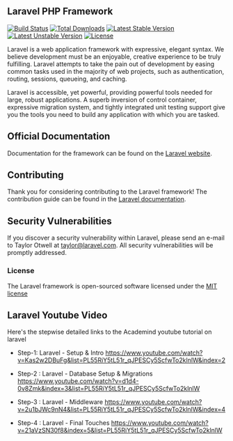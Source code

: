 ## Laravel PHP Framework

[![Build Status](https://travis-ci.org/laravel/framework.svg)](https://travis-ci.org/laravel/framework)
[![Total Downloads](https://poser.pugx.org/laravel/framework/d/total.svg)](https://packagist.org/packages/laravel/framework)
[![Latest Stable Version](https://poser.pugx.org/laravel/framework/v/stable.svg)](https://packagist.org/packages/laravel/framework)
[![Latest Unstable Version](https://poser.pugx.org/laravel/framework/v/unstable.svg)](https://packagist.org/packages/laravel/framework)
[![License](https://poser.pugx.org/laravel/framework/license.svg)](https://packagist.org/packages/laravel/framework)

Laravel is a web application framework with expressive, elegant syntax. We believe development must be an enjoyable, creative experience to be truly fulfilling. Laravel attempts to take the pain out of development by easing common tasks used in the majority of web projects, such as authentication, routing, sessions, queueing, and caching.

Laravel is accessible, yet powerful, providing powerful tools needed for large, robust applications. A superb inversion of control container, expressive migration system, and tightly integrated unit testing support give you the tools you need to build any application with which you are tasked.

## Official Documentation

Documentation for the framework can be found on the [Laravel website](http://laravel.com/docs).

## Contributing

Thank you for considering contributing to the Laravel framework! The contribution guide can be found in the [Laravel documentation](http://laravel.com/docs/contributions).

## Security Vulnerabilities

If you discover a security vulnerability within Laravel, please send an e-mail to Taylor Otwell at taylor@laravel.com. All security vulnerabilities will be promptly addressed.

### License

The Laravel framework is open-sourced software licensed under the [MIT license](http://opensource.org/licenses/MIT)

## Laravel Youtube Video
Here's the stepwise detailed links to the Academind youtube tutorial on laravel

- Step-1: Laravel - Setup & Intro
https://www.youtube.com/watch?v=Kas2w2DBuFg&list=PL55RiY5tL51r_qJPESCy5ScfwTo2klnlW&index=2

- Step-2 : Laravel - Database Setup & Migrations
https://www.youtube.com/watch?v=d1d4-0v8Zmk&index=3&list=PL55RiY5tL51r_qJPESCy5ScfwTo2klnlW

- Step-3 : Laravel - Middleware
https://www.youtube.com/watch?v=2u1bJWc9nN4&list=PL55RiY5tL51r_qJPESCy5ScfwTo2klnlW&index=4

- Step-4 : Laravel - Final Touches
https://www.youtube.com/watch?v=21aVzSN30f8&index=5&list=PL55RiY5tL51r_qJPESCy5ScfwTo2klnlW
